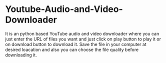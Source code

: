 # Youtube-Audio-and-Video-Downloader
It is an python based YouTube audio and video downloader where you can just enter the URL of files you want and just click on play button to play it or on download button to download it.
Save the file in your computer at desired loacation and also you can choose the file quality before downloading it.

